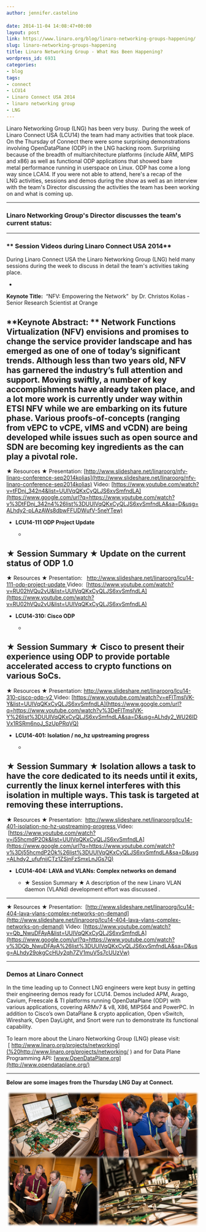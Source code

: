 ```yaml
---
author: jennifer.castelino

date: 2014-11-04 14:08:47+00:00
layout: post
link: https://www.linaro.org/blog/linaro-networking-groups-happening/
slug: linaro-networking-groups-happening
title: Linaro Networking Group - What Has Been Happening?
wordpress_id: 6931
categories:
- blog
tags:
- connect
- LCU14
- Linaro Connect USA 2014
- linaro networking group
- LNG
---
```


Linaro Networking Group (LNG) has been very busy.  During the week of Linaro Connect USA (LCU14) the team had many activities that took place.   On the Thursday of Connect there were some surprising demonstrations involving OpenDataPlane (ODP) in the LNG hacking room. Surprising because of the breadth of multiarchitecture platforms (include ARM, MIPS and x86) as well as functional ODP applications that showed bare metal performance running in userspace on Linux. ODP has come a long way since LCA14. If you were not able to attend, here's a recap of the LNG activities, sessions and demos during the show as well as an interview with the team's Director discussing the activities the team has been working on and what is coming up.



* * *





### **Linaro Networking Group's Director discusses the team's current status:**









* * *





### ** Session Videos during Linaro Connect USA 2014**


During Linaro Connect USA the Linaro Networking Group (LNG) held many sessions during the week to discuss in detail the team's activities taking place.



	
  * 


**Keynote Title:**  “NFV: Empowering the Network”  by Dr. Christos Kolias - Senior Research Scientist at Orange




**Keynote Abstract: ** Network Functions Virtualization (NFV) envisions and promises to change the service provider landscape and has emerged as one of one of today’s significant trends. Although less than two years old, NFV has garnered the industry’s full attention and support. Moving swiftly, a number of key accomplishments have already taken place, and a lot more work is currently under way within ETSI NFV while we are embarking on its future phase. Various proofs-of-concepts (ranging from vEPC to vCPE, vIMS and vCDN) are being developed while issues such as open source and SDN are becoming key ingredients as the can play a pivotal role.
---------------------------------------------------
★ Resources ★
Presentation: [http://www.slideshare.net/linaroorg/nfv-linaro-conference-sep2014kolias](http://www.slideshare.net/linaroorg/nfv-linaro-conference-sep2014kolias)
Video: [https://www.youtube.com/watch?v=tFDnj_342n4&list=UUIVqQKxCyQLJS6xvSmfndLA](https://www.google.com/url?q=https://www.youtube.com/watch?v%3DtFDnj_342n4%26list%3DUUIVqQKxCyQLJS6xvSmfndLA&sa=D&usg=ALhdy2-pLAzAWs8dbwFFUDWufV-5neYTew)




	
  * **LCU14-111 ODP Project Update**

	
    * 


★ Session Summary ★
Update on the current status of ODP 1.0
---------------------------------------------------
★ Resources ★
Presentation:   [http://www.slideshare.net/linaroorg/lcu14-111-odp-project-update
](http://www.slideshare.net/linaroorg/lcu14-111-odp-project-update)Video:  [https://www.youtube.com/watch?v=RU02hVQu2vU&list=UUIVqQKxCyQLJS6xvSmfndLA](https://www.youtube.com/watch?v=RU02hVQu2vU&list=UUIVqQKxCyQLJS6xvSmfndLA)







	
  * **LCU14-310: Cisco ODP**

	
    * 


★ Session Summary ★
Cisco to present their experience using ODP to provide portable accelerated access to crypto functions on various SoCs.
---------------------------------------------------
★ Resources ★
Presentation: [http://www.slideshare.net/linaroorg/lcu14-310-cisco-odp-v2
](http://www.slideshare.net/linaroorg/lcu14-310-cisco-odp-v2)Video: [https://www.youtube.com/watch?v=eFlTmslVK-Y&list=UUIVqQKxCyQLJS6xvSmfndLA](https://www.google.com/url?q=https://www.youtube.com/watch?v%3DeFlTmslVK-Y%26list%3DUUIVqQKxCyQLJS6xvSmfndLA&sa=D&usg=ALhdy2_WU26IDVx1RSRm6noJ_SzUpPRqVQ)







	
  * **LCU14-401: Isolation / no_hz upstreaming progress**

	
    * 


★ Session Summary ★
Isolation allows a task to have the core dedicated to its needs until it exits, currently the linux kernel interferes with this isolation in multiple ways. This task is targeted at removing these interruptions.
---------------------------------------------------
★ Resources ★
Presentation:  [http://www.slideshare.net/linaroorg/lcu14-401-isolation-no-hz-upstreaming-progress
](http://www.slideshare.net/linaroorg/lcu14-401-isolation-no-hz-upstreaming-progress)Video:  [https://www.youtube.com/watch?v=j55hcmdP2Ok&list=UUIVqQKxCyQLJS6xvSmfndLA](https://www.google.com/url?q=https://www.youtube.com/watch?v%3Dj55hcmdP2Ok%26list%3DUUIVqQKxCyQLJS6xvSmfndLA&sa=D&usg=ALhdy2_ufufnijCTz1ZSjnFzSmxLnJGs7Q)







	
  * **LCU14-404: LAVA and VLANs: Complex networks on demand**

	
    * ★ Session Summary ★
A description of the new Linaro VLAN daemon (VLANd) development effort was discussed .
---------------------------------------------------  
★ Resources ★
Presentation:  [http://www.slideshare.net/linaroorg/lcu14-404-lava-vlans-complex-networks-on-demand](http://www.slideshare.net/linaroorg/lcu14-404-lava-vlans-complex-networks-on-demand)
Video: [https://www.youtube.com/watch?v=Qb_NwuDFAyA&list=UUIVqQKxCyQLJS6xvSmfndLA](https://www.google.com/url?q=https://www.youtube.com/watch?v%3DQb_NwuDFAyA%26list%3DUUIVqQKxCyQLJS6xvSmfndLA&sa=D&usg=ALhdy29okgCcHUy2qh7ZV1muV5s7cUUzVw)









* * *





### **Demos at Linaro Connect**




In the time leading up to Connect LNG engineers were kept busy in getting their engineering demos ready for LCU14. Demos included APM, Avago, Cavium, Freescale & TI platforms running OpenDataPlane (ODP) with various applications, covering ARMv7 & v8, X86, MIPS64 and PowerPC. In addition to Cisco’s own DataPlane & crypto application, Open vSwitch, Wireshark, Open DayLight, and Snort were run to demonstrate its functional capability.




To learn more about the Linaro Networking Group (LNG) please visit:  [ http://www.linaro.org/projects/networking](%20http://www.linaro.org/projects/networking/ ) and for Data Plane Programming API: [www.OpenDataPlane.org](http://www.opendataplane.org/)






* * *




**Below are some images from the Thursday LNG Day at Connect.**




[![LNG demo day](/assets/blog/LNG-demo-day.png)](/assets/blog/LNG-demo-day.png)















































